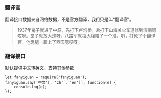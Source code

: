 ### 翻译官
翻译接口数据来自网络数据，不是官方翻译，我们只是叫“翻译官”。  

> 1937年鬼子就进了中原，先打下卢沟桥，后打下山海关火车道修到济南嗯哎呀。鬼子就放大炮呀，八路军就拉大栓瞄了一个准，叭，打死了个翻译官，他两腿一蹬上了西天嗯哎呀。

### 翻译接口
默认提供中文转英文，支持其他参数  

```
let fanyiguan = require('fanyiguan');
fanyiguan.say('中文'[, 'zh'[, 'en']], function(e) {
	console.log(e);
});
```
